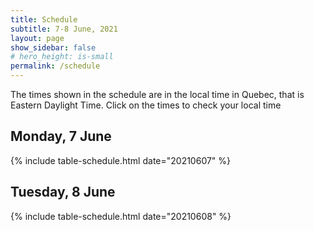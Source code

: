 ```yaml
---
title: Schedule
subtitle: 7-8 June, 2021
layout: page
show_sidebar: false
# hero_height: is-small
permalink: /schedule
---
```

The times shown in the schedule are in the local time in Quebec, that is Eastern Daylight Time. Click on the times to check your local time

## Monday, 7 June

{% include table-schedule.html date="20210607" %}

## Tuesday, 8 June

{% include table-schedule.html date="20210608" %}

